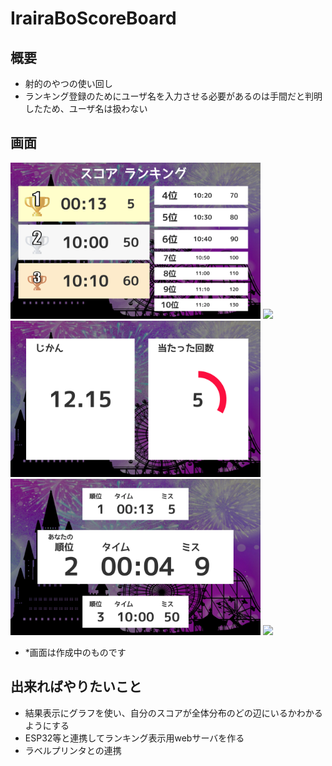 # IrairaBoScoreBoard

## 概要
- 射的のやつの使い回し
- ランキング登録のためにユーザ名を入力させる必要があるのは手間だと判明したため、ユーザ名は扱わない

## 画面
<img src="https://github.com/Lchika/IrairaBoScoreBoard/blob/master/doc/ranking.png" width="400px">
<img src="https://github.com/Lchika/IrairaBoScoreBoard/blob/master/doc/waitingStart.png" width="400px">
<img src="https://github.com/Lchika/IrairaBoScoreBoard/blob/master/doc/playing.png" width="400px">
<img src="https://github.com/Lchika/IrairaBoScoreBoard/blob/master/doc/result.png" width="400px">
<img src="https://github.com/Lchika/IrairaBoScoreBoard/blob/master/doc/appreciate.png" width="400px">

- *画面は作成中のものです

## 出来ればやりたいこと
- 結果表示にグラフを使い、自分のスコアが全体分布のどの辺にいるかわかるようにする
- ESP32等と連携してランキング表示用webサーバを作る
- ラベルプリンタとの連携
